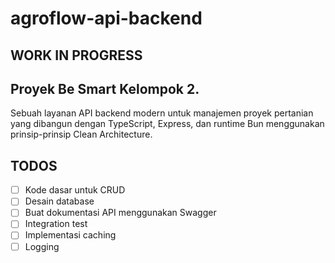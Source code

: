 # agroflow-api-backend

## WORK IN PROGRESS

## Proyek Be Smart Kelompok 2.

Sebuah layanan API backend modern untuk manajemen proyek pertanian yang dibangun dengan TypeScript, Express, dan runtime Bun menggunakan prinsip-prinsip Clean Architecture.

## TODOS

- [ ] Kode dasar untuk CRUD
- [ ] Desain database
- [ ] Buat dokumentasi API menggunakan Swagger
- [ ] Integration test
- [ ] Implementasi caching
- [ ] Logging
